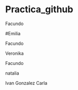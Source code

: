 # Practica_github



Facundo


#Emilia


Facundo

Veronika

Facundo

natalia


Ivan Gonzalez
 Carla
